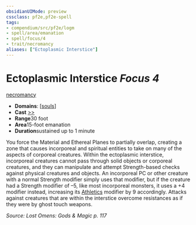 ```yaml
---
obsidianUIMode: preview
cssclass: pf2e,pf2e-spell
tags:
- compendium/src/pf2e/logm
- spell/area/emanation
- spell/focus/4
- trait/necromancy
aliases: ["Ectoplasmic Interstice"]
---
```

# Ectoplasmic Interstice *Focus 4*   
[necromancy](../../rules/traits/necromancy.md)  

- **Domains**: [[souls](../setting/domains.md#Souls)]
- **Cast** [>>](../../rules/core-rulebook/chapter-9-playing-the-game.md#Actions "Two-Action") 
- **Range**30 foot
- **Area**15-foot emanation
- **Duration**sustained up to 1 minute

You force the Material and Ethereal Planes to partially overlap, creating a zone that causes incorporeal and spiritual entities to take on many of the aspects of corporeal creatures. Within the ectoplasmic interstice, incorporeal creatures cannot pass through solid objects or corporeal creatures, and they can manipulate and attempt Strength-based checks against physical creatures and objects. An incorporeal PC or other creature with a normal Strength modifier simply uses that modifier, but if the creature had a Strength modifier of –5, like most incorporeal monsters, it uses a +4 modifier instead, increasing its [Athletics](../skills.md#Athletics) modifier by 9 accordingly. Attacks against creatures that are within the interstice overcome resistances as if they were by ghost touch weapons.

*Source: Lost Omens: Gods & Magic p. 117*